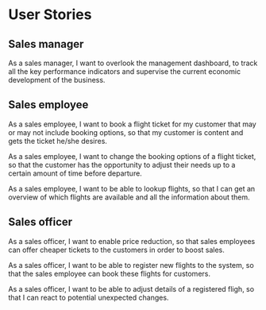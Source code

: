 # User Stories

## Sales manager
As a sales manager, I want to overlook the management dashboard, to track all the key performance indicators and supervise the current economic development of the business.

## Sales employee
As a sales employee, I want to book a flight ticket for my customer that may or may not include booking options, so that my customer is content and gets the ticket he/she desires.

As a sales employee, I want to change the booking options of a flight ticket, so that the customer has the opportunity to adjust their needs up to a certain amount of time before departure.

As a sales employee, I want to be able to lookup flights, so that I can get an overview of which flights are available and all the information about them. 

## Sales officer
As a sales officer, I want to enable price reduction, so that sales employees can offer cheaper tickets to the customers in order to boost sales.

As a sales officer, I want to be able to register new flights to the system, so that the sales employee can book these flights for customers.

As a sales officer, I want to be able to adjust details of a registered fligh, so that I can react to potential unexpected changes.
